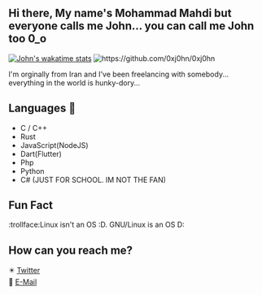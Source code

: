 ## Hi there, My name's Mohammad Mahdi but everyone calls me John... you can call me John too 0_o
[![John's wakatime stats](https://github-readme-stats.vercel.app/api/wakatime?username=0xj0hn&theme=nightowl)](https://github.com/0xj0hn/0xj0hn)
<img src="https://github-readme-stats.vercel.app/api/top-langs/?username=0xj0hn&theme=nightowl&hide=html,css,scss" alt="https://github.com/0xj0hn/0xj0hn"/>



I'm orginally from Iran and I've been freelancing with somebody...
everything in the world is hunky-dory...

## Languages 🔨
- C / C++
- Rust
- JavaScript(NodeJS)
- Dart(Flutter)
- Php
- Python
- C# (JUST FOR SCHOOL. IM NOT THE FAN)



## Fun Fact
:trollface:Linux isn't an OS :D. GNU/Linux is an OS D:

## How can you reach me?
✴️ [Twitter](https://twitter.com/i_am_j0hn) </br>
📧 [E-Mail](mailto:knightxh7@gmail.com)

